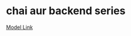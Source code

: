 # chai aur backend series 

[Model Link](https://app.eraser.io/workpace/YtPqZ1VogxGy1jIDkzj?origin=share)
